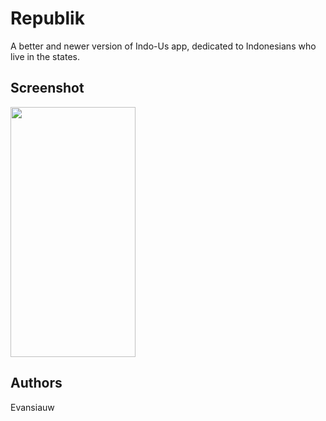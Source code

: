 # Republik

A better and newer version of Indo-Us app, dedicated to Indonesians who live in the states.

## Screenshot
<img src="https://github.com/evansiauw/Republik/blob/master/Republik.gif" width="200" height="400">

## Authors
Evansiauw
